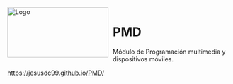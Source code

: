 <img width="228" height="114" align="left" style="float: left; margin: 0 10px 0 0;" alt="Logo" src="https://i.pinimg.com/originals/38/84/9f/38849f3ccb39d027614eb092f4eec32e.jpg">

# PMD
Módulo de Programación multimedia y dispositivos móviles.

https://jesusdc99.github.io/PMD/
